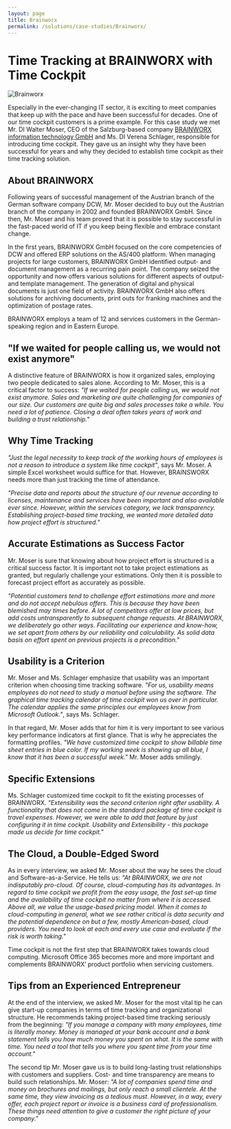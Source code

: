 ```yaml
---
layout: page
title: Brainworx
permalink: /solutions/case-studies/Brainworx/
---
```


<h1 xmlns="http://www.w3.org/1999/xhtml">Time Tracking at BRAINWORX with Time Cockpit</h1><p xmlns="http://www.w3.org/1999/xhtml">
  <img title="Brainworx" src="{{site.baseurl}}/images/customer_solutions/case-studies/brainworx/brainworx.jpg" alt="Brainworx" />
</p><p xmlns="http://www.w3.org/1999/xhtml">Especially in the ever-changing IT sector, it is exciting to meet companies that keep up with the pace and have been successful for decades. One of our time cockpit customers is a prime example. For this case study we met Mr. DI Walter Moser, CEO of the Salzburg-based company <a href="http://www.brainworx.at/" title="Brainworx information technology GmbH" target="_blank">BRAINWORX information technology GmbH</a> and Ms. DI Verena Schlager, responsible for introducing time cockpit. They gave us an insight why they have been successful for years and why they decided to establish time cockpit as their time tracking solution.</p><h2 xmlns="http://www.w3.org/1999/xhtml">About BRAINWORX</h2><p xmlns="http://www.w3.org/1999/xhtml">Following years of successful management of the Austrian branch of the German software company DCW, Mr. Moser decided to buy out the Austrian branch of the company in 2002 and founded BRAINWORX GmbH. Since then, Mr. Moser and his team proved that it is possible to stay successful in the fast-paced world of IT if you keep being flexible and embrace constant change.</p><p xmlns="http://www.w3.org/1999/xhtml">In the first years, BRAINWORX GmbH focused on the core competencies of DCW and offered ERP solutions on the AS/400 platform. When managing projects for large customers, BRAINWORX GmbH identified output- and document management as a recurring pain point. The company seized the opportunity and now offers various solutions for different aspects of output- and template management. The generation of digital and physical documents is just one field of activity. BRAINWORX GmbH also offers solutions for archiving documents, print outs for franking machines and the optimization of postage rates.</p><p xmlns="http://www.w3.org/1999/xhtml">BRAINWORX employs a team of 12 and services customers in the German-speaking region and in Eastern Europe.</p><h2 xmlns="http://www.w3.org/1999/xhtml">"If we waited for people calling us, we would not exist anymore"</h2><p xmlns="http://www.w3.org/1999/xhtml">A distinctive feature of BRAINWORX is how it organized sales, employing two people dedicated to sales alone. According to Mr. Moser, this is a critical factor to success: <em>"If we waited for people calling us, we would not exist anymore. Sales and marketing are quite challenging for companies of our size. Our customers are quite big and sales processes take a while. You need a lot of patience. Closing a deal often takes years of work and building a trust relationship."</em></p><h2 xmlns="http://www.w3.org/1999/xhtml">Why Time Tracking</h2><p xmlns="http://www.w3.org/1999/xhtml">
  <em>"Just the legal necessity to keep track of the working hours of employees is not a reason to introduce a system like time cockpit"</em>, says Mr. Moser. A simple Excel worksheet would suffice for that. However, BRAINSWORX needs more than just tracking the time of attendance.</p><p xmlns="http://www.w3.org/1999/xhtml">
  <em>"Precise data and reports about the structure of our revenue according to licenses, maintenance and services have been important and also available ever since. However, within the services category, we lack transparency. Establishing project-based time tracking, we wanted more detailed data how project effort is structured."</em>
</p><h2 xmlns="http://www.w3.org/1999/xhtml">Accurate Estimations as Success Factor</h2><p xmlns="http://www.w3.org/1999/xhtml">Mr. Moser is sure that knowing about how project effort is structured is a critical success factor. It is important not to take project estimations as granted, but regularly challenge your estimations. Only then it is possible to forecast project effort as accurately as possible.</p><p xmlns="http://www.w3.org/1999/xhtml">
  <em>"Potential customers tend to challenge effort estimations more and more and do not accept nebulous offers. This is because they have been blemished may times before. A lot of competitors offer at low prices, but add costs untransparently to subsequent change requests. At BRAINWORX, we deliberately go other ways. Facilitating our experience and know-how, we set apart from others by our reliability and calculability. As solid data basis on effort spent on previous projects is a precondition."</em>
</p><h2 xmlns="http://www.w3.org/1999/xhtml">Usability is a Criterion</h2><p xmlns="http://www.w3.org/1999/xhtml">Mr. Moser and Ms. Schlager emphasize that usability was an important criterion when choosing time tracking software. <em>"For us, usability means employees do not need to study a manual before using the software. The graphical time tracking calendar of time cockpit won us over in particular. The calendar applies the same principles our employees know from Microsoft Outlook."</em>, says Ms. Schlager. </p><p xmlns="http://www.w3.org/1999/xhtml">In that regard, Mr. Moser adds that for him it is very important to see various key performance indicators at first glance. That is why he appreciates the formatting profiles. <em>"We have customized time cockpit to show billable time sheet entries in blue color. If my working week is showing up all blue, I know that it has been a successful week."</em> Mr. Moser adds smilingly. </p><h2 xmlns="http://www.w3.org/1999/xhtml">Specific Extensions</h2><p xmlns="http://www.w3.org/1999/xhtml">Ms. Schlager customized time cockpit to fit the existing processes of BRAINWORX. <em>"Extensibility was the second criterion right after usability. A functionality that does not come in the standard package of time cockpit is travel expenses. However, we were able to add that feature by just configuring it in time cockpit. Usability and Extensibility - this package made us decide for time cockpit."</em></p><h2 xmlns="http://www.w3.org/1999/xhtml">The Cloud, a Double-Edged Sword</h2><p xmlns="http://www.w3.org/1999/xhtml">As in every interview, we asked Mr. Moser about the way he sees the cloud and Software-as-a-Service. He tells us: <em>"At BRAINWORX, we are not indisputably pro-cloud. Of course, cloud-computing has its advantages. In regard to time cockpit we profit from the easy usage, the fast set-up time and the availability of time cockpit no matter from where it is accessed. Above all, we value the usage-based pricing model. When it comes to cloud-computing in general, what we see rather critical is data security and the potential dependence on but a few, mostly American-based, cloud providers. You need to look at each and every use case and evaluate if the risk is worth taking."</em></p><p xmlns="http://www.w3.org/1999/xhtml">Time cockpit is not the first step that BRAINWORX takes towards cloud computing. Microsoft Office 365 becomes more and more important and complements BRAINWORX’ product portfolio when servicing customers.</p><h2 xmlns="http://www.w3.org/1999/xhtml">Tips from an Experienced Entrepreneur</h2><p xmlns="http://www.w3.org/1999/xhtml">At the end of the interview, we asked Mr. Moser for the most vital tip he can give start-up companies in terms of time tracking and organizational structure. He recommends taking project-based time tracking seriously from the beginning: <em>"If you manage a company with many employees, time is literally money. Money is managed at your bank account and a bank statement tells you how much money you spent on what. It is the same with time. You need a tool that tells you where you spent time from your time account."</em></p><p xmlns="http://www.w3.org/1999/xhtml">The second tip Mr. Moser gave us is to build long-lasting trust relationships with customers and suppliers. Cost- and time transparency are means to build such relationships. Mr. Moser: <em>"A lot of companies spend time and money on brochures and mailings, but only reach a small clientele. At the same time, they view invoicing as a tedious must. However, in a way, every offer, each project report or invoice is a business card of professionalism. These things need attention to give a customer the right picture of your company."</em></p>